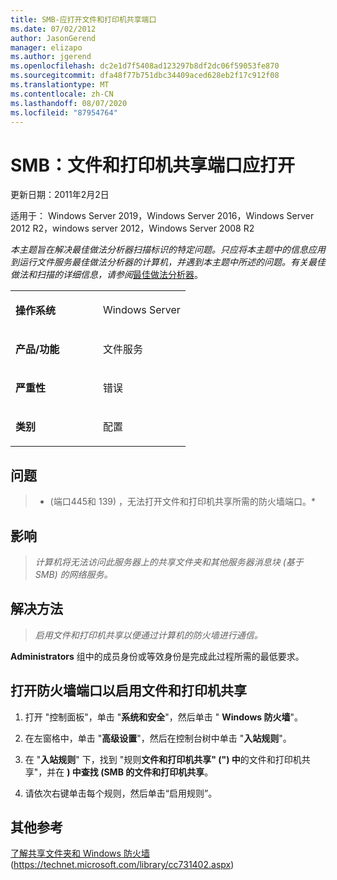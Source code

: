 ```yaml
---
title: SMB-应打开文件和打印机共享端口
ms.date: 07/02/2012
author: JasonGerend
manager: elizapo
ms.author: jgerend
ms.openlocfilehash: dc2e1d7f5408ad123297b8df2dc06f59053fe870
ms.sourcegitcommit: dfa48f77b751dbc34409aced628eb2f17c912f08
ms.translationtype: MT
ms.contentlocale: zh-CN
ms.lasthandoff: 08/07/2020
ms.locfileid: "87954764"
---
```

# <a name="smb-file-and-printer-sharing-ports-should-be-open"></a>SMB：文件和打印机共享端口应打开


更新日期：2011年2月2日

适用于： Windows Server 2019，Windows Server 2016，Windows Server 2012 R2，windows server 2012，Windows Server 2008 R2

*本主题旨在解决最佳做法分析器扫描标识的特定问题。只应将本主题中的信息应用到运行文件服务最佳做法分析器的计算机，并遇到本主题中所述的问题。有关最佳做法和扫描的详细信息，请参阅*[最佳做法分析器](https://go.microsoft.com/fwlink/?linkid=122786%0d%0a)。


<table>
<colgroup>
<col style="width: 50%" />
<col style="width: 50%" />
</colgroup>
<tbody>
<tr class="odd">
<td><p><strong>操作系统</strong></p></td>
<td><p>Windows Server</p></td>
</tr>
<tr class="even">
<td><p><strong>产品/功能</strong></p></td>
<td><p>文件服务</p></td>
</tr>
<tr class="odd">
<td><p><strong>严重性</strong></p></td>
<td><p>错误</p></td>
</tr>
<tr class="even">
<td><p><strong>类别</strong></p></td>
<td><p>配置</p></td>
</tr>
</tbody>
</table>

## <a name="issue"></a>问题

> * (端口445和 139) ，无法打开文件和打印机共享所需的防火墙端口。*

## <a name="impact"></a>影响

> *计算机将无法访问此服务器上的共享文件夹和其他服务器消息块 (基于 SMB) 的网络服务。*

## <a name="resolution"></a>解决方法

> *启用文件和打印机共享以便通过计算机的防火墙进行通信。*

**Administrators** 组中的成员身份或等效身份是完成此过程所需的最低要求。

## <a name="to-open-the-firewall-ports-to-enable-file-and-printer-sharing"></a>打开防火墙端口以启用文件和打印机共享

1.  打开 "控制面板"，单击 "**系统和安全**"，然后单击 " **Windows 防火墙**"。

2.  在左窗格中，单击 "**高级设置**"，然后在控制台树中单击 "**入站规则**"。

3.  在 "**入站规则**" 下，找到 "规则**文件和打印机共享" (") 中**的文件和打印机共享"，并在 **) 中查找 (SMB 的文件和打印机共享**。

4.  请依次右键单击每个规则，然后单击“启用规则”。

## <a name="additional-references"></a>其他参考

[了解共享文件夹和 Windows 防火墙](/previous-versions/windows/it-pro/windows-server-2008-R2-and-2008/cc731402(v=ws.11)) (https://technet.microsoft.com/library/cc731402.aspx)
